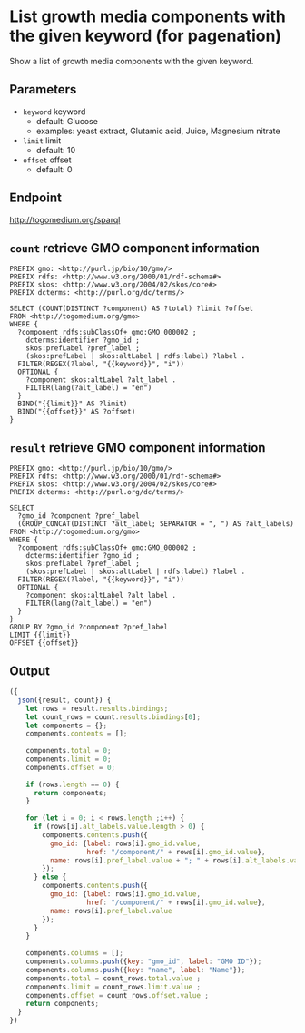 # List growth media components with the given keyword (for pagenation)

Show a list of growth media components with the given keyword.

## Parameters

* `keyword` keyword
  * default: Glucose
  * examples: yeast extract, Glutamic acid, Juice, Magnesium nitrate
* `limit` limit
  * default: 10
* `offset` offset
  * default: 0

## Endpoint

http://togomedium.org/sparql

## `count` retrieve GMO component information

```sparql
PREFIX gmo: <http://purl.jp/bio/10/gmo/>
PREFIX rdfs: <http://www.w3.org/2000/01/rdf-schema#>
PREFIX skos: <http://www.w3.org/2004/02/skos/core#>
PREFIX dcterms: <http://purl.org/dc/terms/>

SELECT (COUNT(DISTINCT ?component) AS ?total) ?limit ?offset
FROM <http://togomedium.org/gmo>
WHERE {
  ?component rdfs:subClassOf+ gmo:GMO_000002 ;
    dcterms:identifier ?gmo_id ;
    skos:prefLabel ?pref_label ;
    (skos:prefLabel | skos:altLabel | rdfs:label) ?label .
  FILTER(REGEX(?label, "{{keyword}}", "i"))
  OPTIONAL {
    ?component skos:altLabel ?alt_label .
    FILTER(lang(?alt_label) = "en")
  }
  BIND("{{limit}}" AS ?limit)
  BIND("{{offset}}" AS ?offset)
}
```

## `result` retrieve GMO component information

```sparql
PREFIX gmo: <http://purl.jp/bio/10/gmo/>
PREFIX rdfs: <http://www.w3.org/2000/01/rdf-schema#>
PREFIX skos: <http://www.w3.org/2004/02/skos/core#>
PREFIX dcterms: <http://purl.org/dc/terms/>

SELECT
  ?gmo_id ?component ?pref_label
  (GROUP_CONCAT(DISTINCT ?alt_label; SEPARATOR = ", ") AS ?alt_labels)
FROM <http://togomedium.org/gmo>
WHERE {
  ?component rdfs:subClassOf+ gmo:GMO_000002 ;
    dcterms:identifier ?gmo_id ;
    skos:prefLabel ?pref_label ;
    (skos:prefLabel | skos:altLabel | rdfs:label) ?label .
  FILTER(REGEX(?label, "{{keyword}}", "i"))
  OPTIONAL {
    ?component skos:altLabel ?alt_label .
    FILTER(lang(?alt_label) = "en")
  }
}
GROUP BY ?gmo_id ?component ?pref_label
LIMIT {{limit}}
OFFSET {{offset}}
```

## Output

```javascript
({
  json({result, count}) {
    let rows = result.results.bindings;
    let count_rows = count.results.bindings[0];
    let components = {};
    components.contents = [];
    
    components.total = 0;
    components.limit = 0;
    components.offset = 0;
    
    if (rows.length == 0) {
      return components;
    }
    
    for (let i = 0; i < rows.length ;i++) {
      if (rows[i].alt_labels.value.length > 0) {
        components.contents.push({
          gmo_id: {label: rows[i].gmo_id.value,
                   href: "/component/" + rows[i].gmo_id.value},
          name: rows[i].pref_label.value + "; " + rows[i].alt_labels.value
        });
      } else {
        components.contents.push({
          gmo_id: {label: rows[i].gmo_id.value,
                   href: "/component/" + rows[i].gmo_id.value},
          name: rows[i].pref_label.value
        });
      }
    }
    
    components.columns = [];
    components.columns.push({key: "gmo_id", label: "GMO ID"});
    components.columns.push({key: "name", label: "Name"});
    components.total = count_rows.total.value ;
    components.limit = count_rows.limit.value ;
    components.offset = count_rows.offset.value ;
    return components;
  }
})
```
